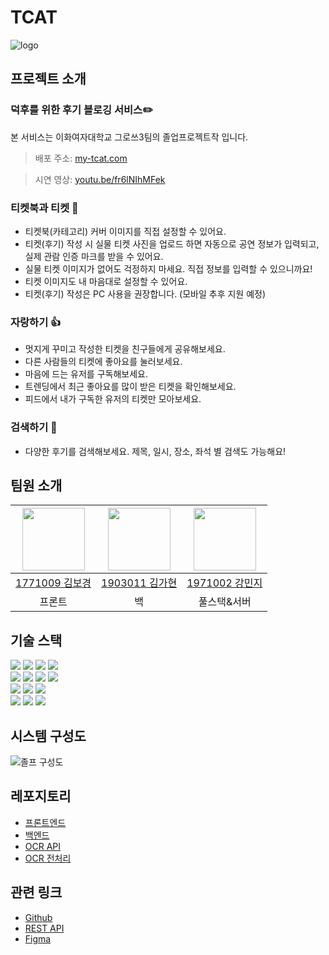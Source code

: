 # TCAT
![logo](https://user-images.githubusercontent.com/47925079/192454232-d7bd051b-c225-4047-b844-4c77cc761eeb.png)

## 프로젝트 소개
### 덕후를 위한 후기 블로깅 서비스✏️        
본 서비스는 이화여자대학교 그로쓰3팀의 졸업프로젝트작 입니다.

> 배포 주소: [my-tcat.com](https://my-tcat.com)

> 시연 영상: [youtu.be/fr6lNIhMFek](https://youtu.be/fr6lNIhMFek)

### 티켓북과 티켓 🎫
- 티켓북(카테고리) 커버 이미지를 직접 설정할 수 있어요.
- 티켓(후기) 작성 시 실물 티켓 사진을 업로드 하면 자동으로 공연 정보가 입력되고, 실제 관람 인증 마크를 받을 수 있어요.
- 실물 티켓 이미지가 없어도 걱정하지 마세요. 직접 정보를 입력할 수 있으니까요!
- 티켓 이미지도 내 마음대로 설정할 수 있어요.
- 티켓(후기) 작성은 PC 사용을 권장합니다. (모바일 추후 지원 예정)

### 자랑하기 👍
- 멋지게 꾸미고 작성한 티켓을 친구들에게 공유해보세요.
- 다른 사람들의 티켓에 좋아요를 눌러보세요.
- 마음에 드는 유저를 구독해보세요.
- 트렌딩에서 최근 좋아요를 많이 받은 티켓을 확인해보세요.
- 피드에서 내가 구독한 유저의 티켓만 모아보세요.

### 검색하기 🔎
- 다양한 후기를 검색해보세요. 제목, 일시, 장소, 좌석 별 검색도 가능해요!


## 팀원 소개
|[<img src="https://github.com/bokyungkim.png" width="100px">](https://github.com/bokyungkim)|[<img src="https://github.com/hyunk-go.png" width="100px">](https://github.com/hyunk-go)|[<img src="https://github.com/mminjg.png" width="100px">](https://github.com/mminjg)
|:---:|:---:|:---:|
|[1771009 김보경](https://github.com/bokyungkim)|[1903011 김가현](https://github.com/hyunk-go)|[1971002 강민지](https://github.com/mminjg)|
|프론트|백|풀스택&서버|


## 기술 스택
<div>
    <img src="https://img.shields.io/badge/React-61DAFB?style=flat-square&logo=React&logoColor=white"/>
    <img src="https://img.shields.io/badge/TypeScript-3178C6?style=flat-square&logo=ts-node&logoColor=white"/>
    <img src="https://img.shields.io/badge/ESLint-4B32C3?style=flat-square&logo=ESLint&logoColor=white"/>
    <img src="https://img.shields.io/badge/Prettier-F7B93E?style=flat-square&logo=Prettier&logoColor=white"/>
</div>
<div>
    <img src="https://img.shields.io/badge/Spring-6DB33F?style=flat-square&logo=spring&logoColor=white"/>
    <img src="https://img.shields.io/badge/Flask-000000?style=flat-square&logo=flask&logoColor=white"/>
    <img src="https://img.shields.io/badge/OpenCV-f22841?style=flat-square&logo=OpenCV&logoColor=white"/>
    <img src="https://img.shields.io/badge/EasyOCR-00b4b4?style=flat-square&logo=python&logoColor=white"/>
    <div>
    <img src="https://img.shields.io/badge/MySQL-4479A1?style=flat-square&logo=MySQL&logoColor=white"/>
    <img src="https://img.shields.io/badge/Docker-2496ED?style=flat-square&logo=Docker&logoColor=white"/>
    <img src="https://img.shields.io/badge/Nginx-419b45?style=flat-square&logo=nginx&logoColor=white"/>
</div>
<div>
    <img src="https://img.shields.io/badge/Github Action-2671E5?style=flat-square&logo=GitHub%20Actions&logoColor=white"/>
    <img src="https://img.shields.io/badge/AWS-232F3E?style=flat-square&logo=amazon-aws&logoColor=white"/>
    <img src="https://img.shields.io/badge/Tencent Cloud-009bf2?style=flat-square&logo=iCloud&logoColor=white"/>
</div>

## 시스템 구성도
![졸프 구성도](https://user-images.githubusercontent.com/47925079/202392373-c9a1028e-615f-4adf-b406-f85b85e70a3b.png)

## 레포지토리
- [프론트엔드](https://github.com/TCAT-capstone/frontend)
- [백엔드](https://github.com/TCAT-capstone/backend)
- [OCR API](https://github.com/TCAT-capstone/ocr-api)
- [OCR 전처리](https://github.com/TCAT-capstone/ocr-preprocessor)

## 관련 링크
- [Github](https://github.com/TCAT-capstone)
- [REST API](https://documenter.getpostman.com/view/15863604/UzJFweBH#1cdffd8e-ad7b-44f8-9a42-a361338d9187)
- [Figma](https://www.figma.com/file/HVca6ioyUW2UnDcw6MduQM/TCAT?node-id=112%3A233)
